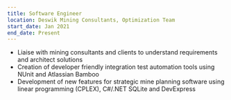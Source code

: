 ```yaml
---
title: Software Engineer
location: Deswik Mining Consultants, Optimization Team
start_date: Jan 2021
end_date: Present
---
```


 * Liaise with mining consultants and clients to understand requirements and architect solutions
 * Creation of developer friendly integration test automation tools using NUnit and Atlassian Bamboo
 * Development of new features for strategic mine planning software using linear programming (CPLEX), C#/.NET SQLite and DevExpress